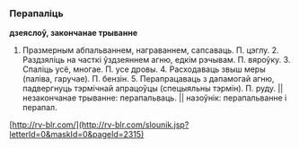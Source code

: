 ### Перапаліць
**дзеяслоў, закончанае трыванне**

1. Празмерным абпальваннем, награваннем, сапсаваць. П. цэглу. 2. Раздзяліць на часткі ўздзеяннем агню, едкім рэчывам. П. вяроўку. 3. Спаліць усё, многае. П. усе дровы. 4. Расходаваць звыш меры (паліва, гаручае). П. бензін. 5. Перапрацаваць з дапамогай агню, падвергнуць тэрмічнай апрацоўцы (спецыяльны тэрмін). П. руду. || незакончанае трыванне: перапальваць. || назоўнік: перапальванне і перапал.

<a rel="author">[http://rv-blr.com/](http://rv-blr.com/slounik.jsp?letterId=0&maskId=0&pageId=2315)</a>

